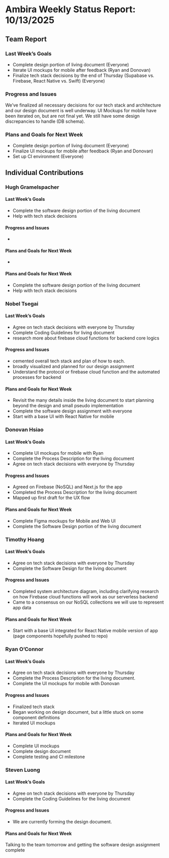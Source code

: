 # Ambira Weekly Status Report: 10/13/2025

## Team Report

### Last Week’s Goals
- Complete design portion of living document (Everyone)
- Iterate UI mockups for mobile after feedback (Ryan and Donovan)
- Finalize tech stack decisions by the end of Thursday (Supabase vs. Firebase, React Native vs. Swift) (Everyone)

### Progress and Issues
We’ve finalized all necessary decisions for our tech stack and architecture and our design document is well underway. UI Mockups for mobile have been iterated on, but are not final yet. We still have some design discrepancies to handle (DB schema).

### Plans and Goals for Next Week
- Complete design portion of living document (Everyone)
- Finalize UI mockups for mobile after feedback (Ryan and Donovan)
- Set up CI environment (Everyone)

## Individual Contributions

### Hugh Gramelspacher

#### Last Week’s Goals
- Complete the software design portion of the living document
- Help with tech stack decisions

#### Progress and Issues
- 

#### Plans and Goals for Next Week
- 

#### Plans and Goals for Next Week
- Complete the software design portion of the living document
- Help with tech stack decisions

### Nobel Tsegai

#### Last Week’s Goals
- Agree on tech stack decisions with everyone by Thursday
- Complete Coding Guidelines for living document
- research more about firebase cloud functions for backend core logics

#### Progress and Issues
- cemented overall tech stack and plan of how to each.
- broadly visualized and planned for our design assignment 
- Understand the protocol or firebase cloud function and the automated processes for backend 

#### Plans and Goals for Next Week
- Revisit the many details inside the living document to start planning beyond the design and small pseudo implementation 
- Complete the software design assignment with everyone
- Start with a base UI with React Native for mobile 

### Donovan Hsiao

#### Last Week’s Goals
- Complete UI mockups for mobile with Ryan
- Complete the Process Description for the living document
- Agree on tech stack decisions with everyone by Thursday

#### Progress and Issues
- Agreed on Firebase (NoSQL) and Next.js for the app
- Completed the Process Description for the living document
- Mapped up first draft for the UX flow

#### Plans and Goals for Next Week
- Complete Figma mockups for Mobile and Web UI
- Complete the Software Design portion of the living document

### Timothy Hoang

#### Last Week’s Goals
- Agree on tech stack decisions with everyone by Thursday
- Complete the Software Design for the living document

#### Progress and Issues
-  Completed system architecture diagram, including clarifying research on how Firebase cloud functions will work as our serverless backend
- Came to a consensus on our NoSQL collections we will use to represent app data

#### Plans and Goals for Next Week
- Start with a base UI integrated for React Native mobile version of app (page components hopefully pushed to repo)

### Ryan O’Connor

#### Last Week’s Goals
- Agree on tech stack decisions with everyone by Thursday
- Complete the Process Description for the living document. 
- Complete the UI mockups for mobile with Donovan

#### Progress and Issues
- Finalized tech stack
- Began working on design document, but a little stuck on some component definitions
- Iterated UI mockups

#### Plans and Goals for Next Week
- Complete UI mockups
- Complete design document
- Complete testing and CI milestone

### Steven Luong

#### Last Week’s Goals
- Agree on tech stack decisions with everyone by Thursday
- Complete the Coding Guidelines for the living document

#### Progress and Issues
-  We are currently forming the design document. 


#### Plans and Goals for Next Week
Talking to the team tomorrow and getting the software design assignment complete

